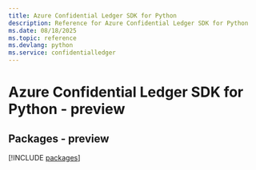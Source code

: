 ```yaml
---
title: Azure Confidential Ledger SDK for Python
description: Reference for Azure Confidential Ledger SDK for Python
ms.date: 08/18/2025
ms.topic: reference
ms.devlang: python
ms.service: confidentialledger
---
```

# Azure Confidential Ledger SDK for Python - preview
## Packages - preview
[!INCLUDE [packages](confidential-ledger-index.md)]